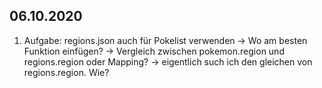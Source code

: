 ## 06.10.2020

1. Aufgabe: regions.json auch für Pokelist verwenden
    -> Wo am besten Funktion einfügen?
    -> Vergleich zwischen pokemon.region und regions.region oder Mapping?
    -> eigentlich such ich den gleichen von regions.region. Wie?
